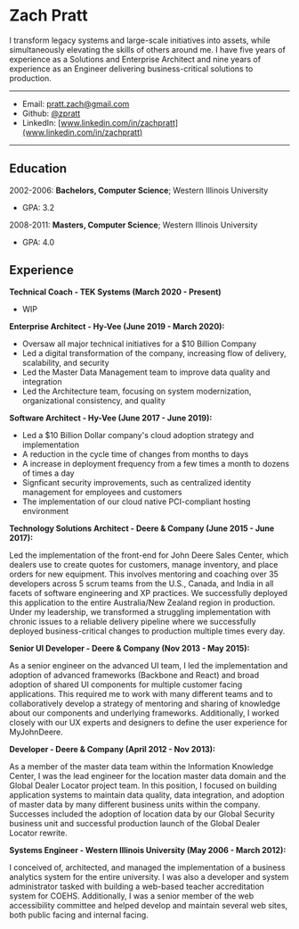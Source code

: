 Zach Pratt
============

I transform legacy systems and large-scale initiatives into assets, while simultaneously elevating the skills of others around me. I have five years of experience as a Solutions and Enterprise Architect and nine years of experience as an Engineer delivering business-critical solutions to production.

----------------------------

* Email: [pratt.zach@gmail.com](mailto:pratt.zach@gmail.com)
* Github: [@zpratt](https://github.com/zpratt)
* LinkedIn: [www.linkedin.com/in/zachpratt](www.linkedin.com/in/zachpratt)

----------------------------

Education
---------

2002-2006:   **Bachelors, Computer Science**; Western Illinois University
* GPA: 3.2

2008-2011:   **Masters, Computer Science**; Western Illinois University
* GPA: 4.0

Experience
----------

**Technical Coach - TEK Systems (March 2020 - Present)**

* WIP

**Enterprise Architect - Hy-Vee (June 2019 - March 2020):**

* Oversaw all major technical initiatives for a $10 Billion Company
* Led a digital transformation of the company, increasing flow of delivery, scalability, and security
* Led the Master Data Management team to improve data quality and integration
* Led the Architecture team, focusing on system modernization, organizational consistency, and quality

**Software Architect - Hy-Vee (June 2017 - June 2019):**

* Led a $10 Billion Dollar company's cloud adoption strategy and implementation
* A reduction in the cycle time of changes from months to days
* A increase in deployment frequency from a few times a month to dozens of times a day
* Signficant security improvements, such as centralized identity management for employees and customers
* The implementation of our cloud native PCI-compliant hosting environment

**Technology Solutions Architect - Deere & Company (June 2015 - June 2017):**

Led the implementation of the front-end for John Deere Sales Center, which dealers use to create quotes for customers, manage inventory, and place orders for new equipment. This involves mentoring and coaching over 35 developers across 5 scrum teams from the U.S., Canada, and India in all facets of software engineering and XP practices. We successfully deployed this application to the entire Australia/New Zealand region in production. Under my leadership, we transformed a struggling implementation with chronic issues to a reliable delivery pipeline where we successfully deployed business-critical changes to production multiple times every day.

**Senior UI Developer - Deere & Company (Nov 2013 - May 2015):**

As a senior engineer on the advanced UI team, I led the implementation and adoption of advanced frameworks (Backbone and React) and broad adoption of shared UI components for multiple customer facing applications. This required me to work with many different teams and to collaboratively develop a strategy of mentoring and sharing of knowledge about our components and underlying frameworks. Additionally, I worked closely with our UX experts and designers to define the user experience for MyJohnDeere.

**Developer - Deere & Company (April 2012 - Nov 2013):**

As a member of the master data team within the Information Knowledge Center, I was the lead engineer for the location master data domain and the Global Dealer Locator project team. In this position, I focused on building application systems to maintain data quality, data integration, and adoption of master data by many different business units within the company. Successes included the adoption of location data by our Global Security business unit and successful production launch of the Global Dealer Locator rewrite.

**Systems Engineer - Western Illinois University (May 2006 - March 2012):**

I conceived of, architected, and managed the implementation of a business analytics system for the entire university. I was also a developer and system administrator tasked with building a web-based teacher accreditation system for COEHS. Additionally, I was a senior member of the web accessibility committee and helped develop and maintain several web sites, both public facing and internal facing.
